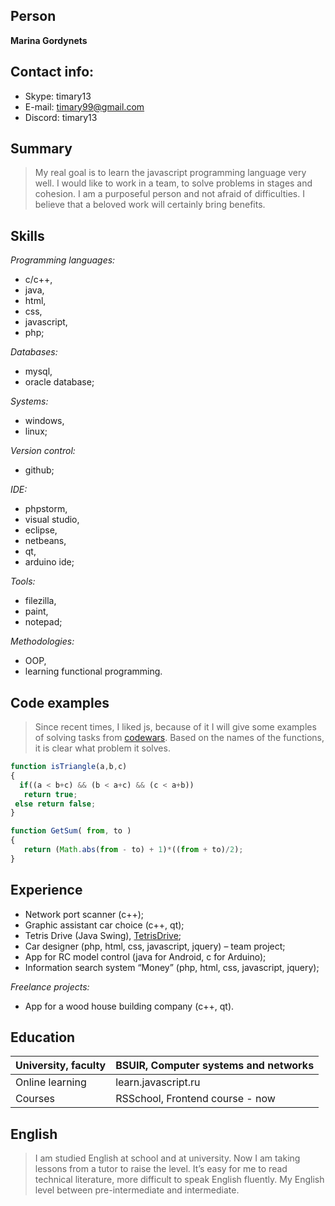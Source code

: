 ## Person
**Marina Gordynets**

## Contact info:
* Skype: timary13
* E-mail: [timary99@gmail.com](timary99@gmail.com)
* Discord: timary13

## Summary
> My real goal is to learn the javascript programming language very well. I would like to work in a team, to solve problems in stages and cohesion. I am a purposeful person and not afraid of difficulties. I believe that a beloved work will certainly bring benefits.

## Skills
*Programming languages:*
- c/c++, 
- java, 
- html, 
- css, 
- javascript, 
- php;

*Databases:* 
- mysql, 
- oracle database;

*Systems:* 
- windows, 
- linux;

*Version control:* 
- github;

*IDE:* 
- phpstorm, 
- visual studio, 
- eclipse, 
- netbeans, 
- qt, 
- arduino ide;

*Tools:* 
- filezilla, 
- paint, 
- notepad;

*Methodologies:* 
- OOP, 
- learning functional programming.

## Code examples
> Since recent times, I liked js, because of it I will give some examples of solving tasks from [codewars]( https://www.codewars.com). Based on the names of the functions, it is clear what problem it solves.

```javascript
function isTriangle(a,b,c)
{
  if((a < b+c) && (b < a+c) && (c < a+b))
   return true;
 else return false;
}
```

```javascript
function GetSum( from, to )
{
   return (Math.abs(from - to) + 1)*((from + to)/2);
}
```

## Experience
- Network port scanner (c++);
- Graphic assistant car choice (c++, qt);
- Tetris Drive (Java Swing), [TetrisDrive](https://github.com/timary13/TetrisDrive);
- Car designer (php, html, css, javascript, jquery) – team project;
- App for RC model control (java for Android, c for Arduino);
- Information search system “Money” (php, html, css, javascript, jquery);

*Freelance projects:*
- App for a wood house building company (с++, qt).

## Education
University, faculty	| BSUIR, Computer systems and networks
---------|------------
Online learning	| learn.javascript.ru
Courses	| RSSchool, Frontend course - now

## English
> I am studied English at school and at university. Now I am taking lessons from a tutor to raise the level. It’s easy for me to read technical literature, more difficult to speak English fluently. My English level between pre-intermediate and intermediate.

